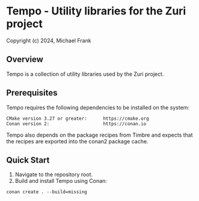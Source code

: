 Tempo - Utility libraries for the Zuri project
==============================================

Copyright (c) 2024, Michael Frank

Overview
--------

Tempo is a collection of utility libraries used by the Zuri project.

Prerequisites
-------------

Tempo requires the following dependencies to be installed on the system:
```
CMake version 3.27 or greater:      https://cmake.org
Conan version 2:                    https://conan.io
```

Tempo also depends on the package recipes from Timbre and expects that the recipes
are exported into the conan2 package cache.

Quick Start
-----------

1. Navigate to the repository root.
1. Build and install Tempo using Conan:
  ```
conan create . --build=missing
  ```
